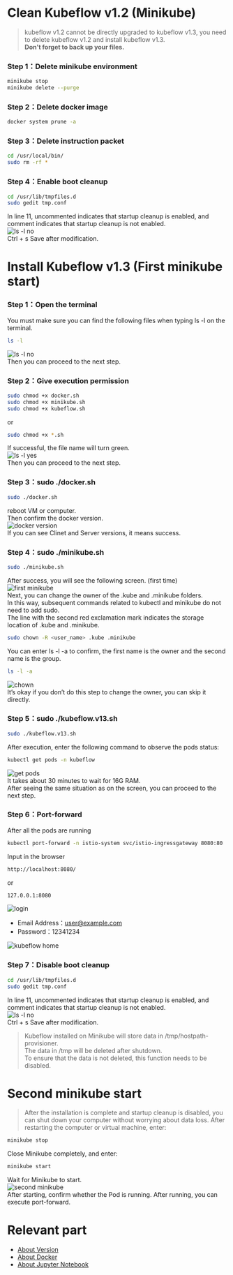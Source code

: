 # Clean Kubeflow v1.2 (Minikube)
> kubeflow v1.2 cannot be directly upgraded to kubeflow v1.3, you need to delete kubeflow v1.2 and install kubeflow v1.3. \
> **Don't forget to back up your files.**

### Step 1：Delete minikube environment
```Bash
minikube stop
minikube delete --purge
```

### Step 2：Delete docker image
```Bash
docker system prune -a
```

### Step 3：Delete instruction packet
```Bash
cd /usr/local/bin/
sudo rm -rf *
```

### Step 4：Enable boot cleanup
```Bash
cd /usr/lib/tmpfiles.d
sudo gedit tmp.conf
```
In line 11, uncommented indicates that startup cleanup is enabled, and comment indicates that startup cleanup is not enabled. \
<img src="https://github.com/WEICHINLIN/Kubeflow---Natural-Language-Processing/blob/main/4.%20Image/boot%20cleanup.png" alt="ls -l no"/><br/>
Ctrl + s Save after modification.

# Install Kubeflow v1.3 (First minikube start)

### Step 1：Open the terminal
You must make sure you can find the following files when typing ls -l on the terminal.
```Bash
ls -l
```
<img src="https://github.com/WEICHINLIN/Kubeflow---Natural-Language-Processing/blob/main/4.%20Image/ls%20-l%20no.png" alt="ls -l no"/><br/>
Then you can proceed to the next step.

### Step 2：Give execution permission
```Bash
sudo chmod +x docker.sh
sudo chmod +x minikube.sh
sudo chmod +x kubeflow.sh
```
or
```Bash
sudo chmod +x *.sh
```
If successful, the file name will turn green. \
<img src="https://github.com/WEICHINLIN/Kubeflow---Natural-Language-Processing/blob/main/4.%20Image/ls%20-l%20yes.png" alt="ls -l yes"/><br/>
Then you can proceed to the next step.

### Step 3：sudo ./docker.sh
```Bash
sudo ./docker.sh
```
reboot VM or computer. \
Then confirm the docker version. \
<img src="https://github.com/WEICHINLIN/Kubeflow---Natural-Language-Processing/blob/main/4.%20Image/docker%20version.png" alt="docker version"/><br/>
If you can see Clinet and Server versions, it means success.

### Step 4：sudo ./minikube.sh
```Bash
sudo ./minikube.sh
```
After success, you will see the following screen. (first time)\
<img src="https://github.com/WEICHINLIN/Kubeflow---Natural-Language-Processing/blob/main/4.%20Image/first%20minikube.png" alt="first minikube"/><br/>
Next, you can change the owner of the .kube and .minikube folders. \
In this way, subsequent commands related to kubectl and minikube do not need to add sudo. \
The line with the second red exclamation mark indicates the storage location of .kube and .minikube.
```Bash
sudo chown -R <user_name> .kube .minikube
```
You can enter ls -l -a to confirm, the first name is the owner and the second name is the group.
```Bash
ls -l -a
```
<img src="https://github.com/WEICHINLIN/Kubeflow---Natural-Language-Processing/blob/main/4.%20Image/chown.png" alt="chown"/><br/>
It’s okay if you don’t do this step to change the owner, you can skip it directly.

### Step 5：sudo ./kubeflow.v13.sh
```Bash
sudo ./kubeflow.v13.sh
```
After execution, enter the following command to observe the pods status:
```Bash
kubectl get pods -n kubeflow
```
<img src="https://github.com/WEICHINLIN/Kubeflow---Natural-Language-Processing/blob/main/4.%20Image/get%20pods.png" alt="get pods"/><br/>
It takes about 30 minutes to wait for 16G RAM. \
After seeing the same situation as on the screen, you can proceed to the next step.

### Step 6：Port-forward
After all the pods are running
```Bash
kubectl port-forward -n istio-system svc/istio-ingressgateway 8080:80
```
Input in the browser
```Bash
http://localhost:8080/
```
or
```Bash
127.0.0.1:8080
```
<img src="https://github.com/WEICHINLIN/Kubeflow---Natural-Language-Processing/blob/main/4.%20Image/login.png" alt="login"/><br/>
* Email Address：user@example.com
* Password：12341234

<img src="https://github.com/WEICHINLIN/Kubeflow---Natural-Language-Processing/blob/main/4.%20Image/kubeflow%20home.png" alt="kubeflow home"/><br/>

### Step 7：Disable boot cleanup
```Bash
cd /usr/lib/tmpfiles.d
sudo gedit tmp.conf
```
In line 11, uncommented indicates that startup cleanup is enabled, and comment indicates that startup cleanup is not enabled. \
<img src="https://github.com/WEICHINLIN/Kubeflow---Natural-Language-Processing/blob/main/4.%20Image/boot%20cleanup%20up.png" alt="ls -l no"/><br/>
Ctrl + s Save after modification.
> Kubeflow installed on Minikube will store data in /tmp/hostpath-provisioner. \
> The data in /tmp will be deleted after shutdown. \
> To ensure that the data is not deleted, this function needs to be disabled.

# Second minikube start
> After the installation is complete and startup cleanup is disabled, you can shut down your computer without worrying about data loss.
After restarting the computer or virtual machine, enter:
```Bash
minikube stop
```
Close Minikube completely, and enter:
```Bash
minikube start
```
Wait for Minikube to start. \
<img src="https://github.com/WEICHINLIN/Kubeflow---Natural-Language-Processing/blob/main/4.%20Image/second%20minikube.png" alt="second minikube"/><br/>
After starting, confirm whether the Pod is running. After running, you can execute port-forward.

# Relevant part

* [About Version](https://github.com/dfm871002/examples/blob/master/Natural-Language-Processing/README.md)
* [About Docker](https://github.com/dfm871002/examples/blob/master/Natural-Language-Processing/2.%20Docker/Docker.md)
* [About Jupyter Notebook](https://github.com/dfm871002/examples/blob/master/Natural-Language-Processing/3.%20Jupyter%20Notebook/Jupyter%20Notebook.md)
